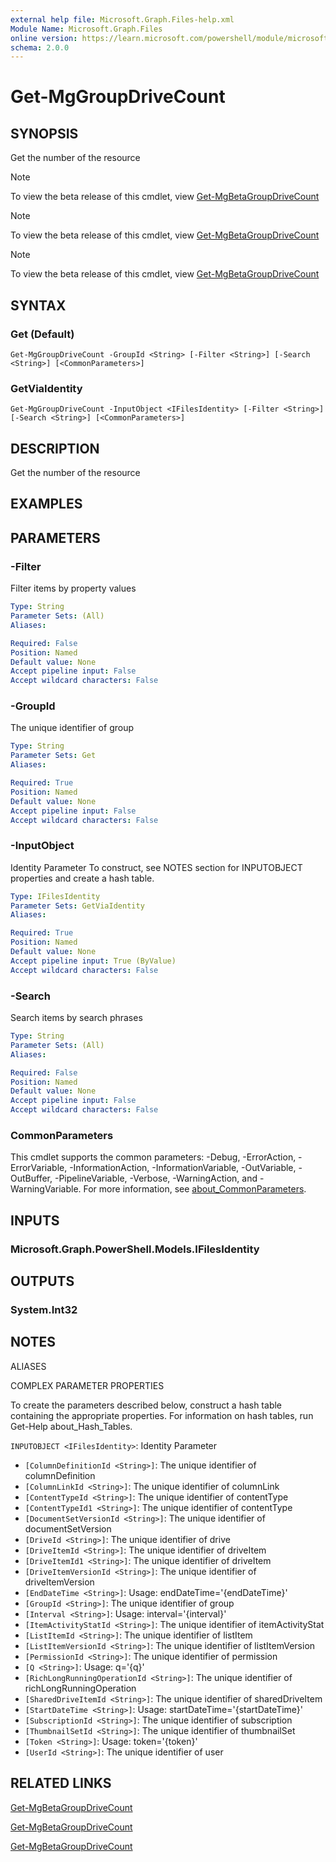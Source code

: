 ```yaml
---
external help file: Microsoft.Graph.Files-help.xml
Module Name: Microsoft.Graph.Files
online version: https://learn.microsoft.com/powershell/module/microsoft.graph.files/get-mggroupdrivecount
schema: 2.0.0
---
```


# Get-MgGroupDriveCount

## SYNOPSIS
Get the number of the resource

> [!NOTE]
> To view the beta release of this cmdlet, view [Get-MgBetaGroupDriveCount](/powershell/module/Microsoft.Graph.Beta.Files/Get-MgBetaGroupDriveCount?view=graph-powershell-beta)

> [!NOTE]
> To view the beta release of this cmdlet, view [Get-MgBetaGroupDriveCount](/powershell/module/Microsoft.Graph.Beta.Files/Get-MgBetaGroupDriveCount?view=graph-powershell-beta)

> [!NOTE]
> To view the beta release of this cmdlet, view [Get-MgBetaGroupDriveCount](/powershell/module/Microsoft.Graph.Beta.Files/Get-MgBetaGroupDriveCount?view=graph-powershell-beta)

## SYNTAX

### Get (Default)
```
Get-MgGroupDriveCount -GroupId <String> [-Filter <String>] [-Search <String>] [<CommonParameters>]
```

### GetViaIdentity
```
Get-MgGroupDriveCount -InputObject <IFilesIdentity> [-Filter <String>] [-Search <String>] [<CommonParameters>]
```

## DESCRIPTION
Get the number of the resource

## EXAMPLES

## PARAMETERS

### -Filter
Filter items by property values

```yaml
Type: String
Parameter Sets: (All)
Aliases:

Required: False
Position: Named
Default value: None
Accept pipeline input: False
Accept wildcard characters: False
```

### -GroupId
The unique identifier of group

```yaml
Type: String
Parameter Sets: Get
Aliases:

Required: True
Position: Named
Default value: None
Accept pipeline input: False
Accept wildcard characters: False
```

### -InputObject
Identity Parameter
To construct, see NOTES section for INPUTOBJECT properties and create a hash table.

```yaml
Type: IFilesIdentity
Parameter Sets: GetViaIdentity
Aliases:

Required: True
Position: Named
Default value: None
Accept pipeline input: True (ByValue)
Accept wildcard characters: False
```

### -Search
Search items by search phrases

```yaml
Type: String
Parameter Sets: (All)
Aliases:

Required: False
Position: Named
Default value: None
Accept pipeline input: False
Accept wildcard characters: False
```

### CommonParameters
This cmdlet supports the common parameters: -Debug, -ErrorAction, -ErrorVariable, -InformationAction, -InformationVariable, -OutVariable, -OutBuffer, -PipelineVariable, -Verbose, -WarningAction, and -WarningVariable. For more information, see [about_CommonParameters](http://go.microsoft.com/fwlink/?LinkID=113216).

## INPUTS

### Microsoft.Graph.PowerShell.Models.IFilesIdentity
## OUTPUTS

### System.Int32
## NOTES

ALIASES

COMPLEX PARAMETER PROPERTIES

To create the parameters described below, construct a hash table containing the appropriate properties. For information on hash tables, run Get-Help about_Hash_Tables.


`INPUTOBJECT <IFilesIdentity>`: Identity Parameter
  - `[ColumnDefinitionId <String>]`: The unique identifier of columnDefinition
  - `[ColumnLinkId <String>]`: The unique identifier of columnLink
  - `[ContentTypeId <String>]`: The unique identifier of contentType
  - `[ContentTypeId1 <String>]`: The unique identifier of contentType
  - `[DocumentSetVersionId <String>]`: The unique identifier of documentSetVersion
  - `[DriveId <String>]`: The unique identifier of drive
  - `[DriveItemId <String>]`: The unique identifier of driveItem
  - `[DriveItemId1 <String>]`: The unique identifier of driveItem
  - `[DriveItemVersionId <String>]`: The unique identifier of driveItemVersion
  - `[EndDateTime <String>]`: Usage: endDateTime='{endDateTime}'
  - `[GroupId <String>]`: The unique identifier of group
  - `[Interval <String>]`: Usage: interval='{interval}'
  - `[ItemActivityStatId <String>]`: The unique identifier of itemActivityStat
  - `[ListItemId <String>]`: The unique identifier of listItem
  - `[ListItemVersionId <String>]`: The unique identifier of listItemVersion
  - `[PermissionId <String>]`: The unique identifier of permission
  - `[Q <String>]`: Usage: q='{q}'
  - `[RichLongRunningOperationId <String>]`: The unique identifier of richLongRunningOperation
  - `[SharedDriveItemId <String>]`: The unique identifier of sharedDriveItem
  - `[StartDateTime <String>]`: Usage: startDateTime='{startDateTime}'
  - `[SubscriptionId <String>]`: The unique identifier of subscription
  - `[ThumbnailSetId <String>]`: The unique identifier of thumbnailSet
  - `[Token <String>]`: Usage: token='{token}'
  - `[UserId <String>]`: The unique identifier of user

## RELATED LINKS
[Get-MgBetaGroupDriveCount](/powershell/module/Microsoft.Graph.Beta.Files/Get-MgBetaGroupDriveCount?view=graph-powershell-beta)

[Get-MgBetaGroupDriveCount](/powershell/module/Microsoft.Graph.Beta.Files/Get-MgBetaGroupDriveCount?view=graph-powershell-beta)

[Get-MgBetaGroupDriveCount](/powershell/module/Microsoft.Graph.Beta.Files/Get-MgBetaGroupDriveCount?view=graph-powershell-beta)

